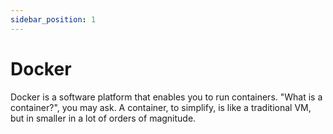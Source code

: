 ```yaml
---
sidebar_position: 1
---
```

# Docker
Docker is a software platform that enables you to run containers.
"What is a container?", you may ask. A container, to simplify, is like a traditional VM, but in smaller in a lot of  orders of magnitude.